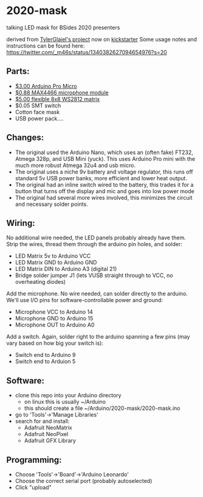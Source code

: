 # 2020-mask
talking LED mask for BSides 2020 presenters

derived from [TylerGlaiel's project](https://github.com/TylerGlaiel/voicemask/) now on [kickstarter](https://www.kickstarter.com/projects/jabbermask/jabbermask)
Some usage notes and instructions can be found here: https://twitter.com/_m46s/status/1340382627094654976?s=20

## Parts:
- [$3.00 Arduino Pro Micro](https://www.aliexpress.com/item/32846843498.html)
- [$0.88 MAX4466 microphone module](https://www.aliexpress.com/item/32732472453.html)
- [$5.00 flexible 8x8 WS2812 matrix](https://www.aliexpress.com/item/1000007090230.html)
- $0.05 SMT switch
- Cotton face mask
- USB power pack....

## Changes:
- The original used the Arduino Nano, which uses an (often fake) FT232, Atmega 328p, and USB Mini (yuck). This uses Arduino Pro mini with the much more robust Atmega 32u4 and usb micro.
- The original uses a niche 9v battery and voltage regulator, this runs off standard 5v USB power banks, more efficient and lower heat output.
- The original had an inline switch wired to the battery, this trades it for a button that turns off the display and mic and goes into low power mode
- The original had several more wires involved, this minimizes the circuit and necessary solder points.

## Wiring:
No additional wire needed, the LED panels probably already have them. Strip the wires, thread them through the arduino pin holes, and solder:
- LED Matrix 5v to Arduino VCC
- LED Matrix GND to Arduino GND
- LED Matrix DIN to Arduino A3 (digital 21)
- Bridge solder jumper J1 (lets VUSB straight through to VCC, no overheating diodes)

Add the microphone. No wire needed, can solder directly to the arduino. We'll use I/O pins for software-controllable power and ground:
- Microphone VCC to Arduino 14
- Microphone GND to Arduino 15
- Microphone OUT to Arduino A0

Add a switch. Again, solder right to the arduino spanning a few pins (may vary based on how big your switch is):
- Switch end to Arduino 9
- Switch end to Arduion 5

## Software:
- clone this repo into your Arduino directory
  - on linux this is usually ~/Arduino
  - this should create a file ~/Arduino/2020-mask/2020-mask.ino
- go to 'Tools'->'Manage Libraries'
- search for and install:
  - Adafruit NeoMatrix
  - Adafruit NeoPixel
  - Adafruit GFX Library

## Programming:
- Choose 'Tools'->'Board'->'Arduino Leonardo'
- Choose the correct serial port (probably autoselected)
- Click "upload"
